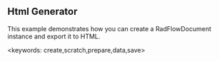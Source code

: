 ## Html Generator ##
This example demonstrates how you can create a RadFlowDocument instance and export it to HTML. 

<keywords: create,scratch,prepare,data,save>